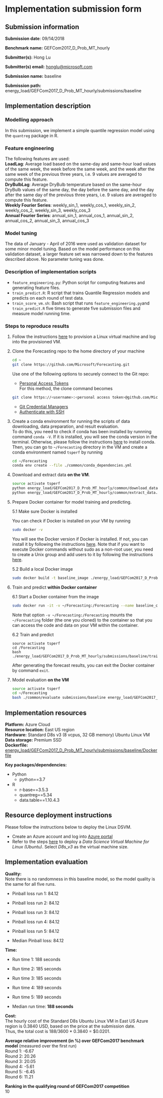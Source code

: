 # Implementation submission form

## Submission information

**Submission date**: 09/14/2018

**Benchmark name:** GEFCom2017_D_Prob_MT_hourly

**Submitter(s):** Hong Lu

**Submitter(s) email:** honglu@microsoft.com

**Submission name:** baseline

**Submission path:** energy_load/GEFCom2017_D_Prob_MT_hourly/submissions/baseline


## Implementation description

### Modelling approach

In this submission, we implement a simple quantile regression model using the `quantreg` package in R.

### Feature engineering

The following features are used:  
**LoadLag**: Average load based on the same-day and same-hour load values of the same week, the week before the same week, and the week after the same week of the previous three years, i.e. 9 values are averaged to compute this feature.  
**DryBulbLag**:  Average DryBulb temperature based on the same-hour DryBulb values of the same day, the day before the same day, and the day after the same day of the previous three years, i.e. 9 values are averaged to compute this feature.  
**Weekly Fourier Series**: weekly_sin_1, weekly_cos_1,  weekly_sin_2, weekly_cos_2, weekly_sin_3, weekly_cos_3  
**Annual Fourier Series**: annual_sin_1, annual_cos_1, annual_sin_2, annual_cos_2, annual_sin_3, annual_cos_3  

### Model tuning

The data of January - April of 2016 were used as validation dataset for some minor model tuning. Based on the model performance on this validation dataset, a larger feature set was narrowed down to the features described above.
No parameter tuning was done.

### Description of implementation scripts

* `feature_engineering.py`: Python script for computing features and generating feature files.
* `train_predict.R`: R script that trains Quantile Regression models and predicts on each round of test data.
* `train_score_vm.sh`: Bash script that runs `feature_engineering.py`and `train_predict.R` five times to generate five submission files and measure model running time.

### Steps to reproduce results

1. Follow the instructions [here](#resource-deployment-instructions) to provision a Linux virtual machine and log into the provisioned
VM.

2. Clone the Forecasting repo to the home directory of your machine

   ```bash
   cd ~
   git clone https://github.com/Microsoft/Forecasting.git
   ```
   Use one of the following options to securely connect to the Git repo:
   * [Personal Access Tokens](https://help.github.com/articles/creating-a-personal-access-token-for-the-command-line/)  
   For this method, the clone command becomes
   ```bash
   git clone https://<username>:<personal access token>@github.com/Microsoft/Forecasting.git
   ```
   * [Git Credential Managers](https://github.com/Microsoft/Git-Credential-Manager-for-Windows)
   * [Authenticate with SSH](https://help.github.com/articles/connecting-to-github-with-ssh/)

3. Create a conda environment for running the scripts of data downloading, data preparation, and result evaluation.   
To do this, you need to check if conda has been installed by runnning command `conda -V`. If it is installed, you will see the conda version in the terminal. Otherwise, please follow the instructions [here](https://conda.io/docs/user-guide/install/linux.html) to install conda.  
Then, you can go to `~/Forecasting` directory in the VM and create a conda environment named `tsperf` by running

   ```bash
   cd ~/Forecasting
   conda env create --file ./common/conda_dependencies.yml
   ```

4. Download and extract data **on the VM**.

    ```bash
    source activate tsperf
    python energy_load/GEFCom2017_D_Prob_MT_hourly/common/download_data.py
    python energy_load/GEFCom2017_D_Prob_MT_hourly/common/extract_data.py
    ```

5. Prepare Docker container for model training and predicting.

   5.1 Make sure Docker is installed
    
   You can check if Docker is installed on your VM by running

   ```bash
   sudo docker -v
   ```
   You will see the Docker version if Docker is installed. If not, you can install it by following the instructions [here](https://docs.docker.com/install/linux/docker-ce/ubuntu/). Note that if you want to execute Docker commands without sudo as a non-root user, you need to create a Unix group and add users to it by following the instructions [here](https://docs.docker.com/install/linux/linux-postinstall/#manage-docker-as-a-non-root-user).  

   5.2 Build a local Docker image

   ```bash
   sudo docker build -t baseline_image ./energy_load/GEFCom2017_D_Prob_MT_hourly/submissions/baseline
   ```

6. Train and predict **within Docker container**

   6.1 Start a Docker container from the image  

   ```bash
   sudo docker run -it -v ~/Forecasting:/Forecasting --name baseline_container baseline_image
   ```

   Note that option `-v ~/Forecasting:/Forecasting` mounts the `~/Forecasting` folder (the one you cloned) to the container so that you can access the code and data on your VM within the container.

   6.2 Train and predict  

   ```
   source activate tsperf
   cd /Forecasting
   bash ./energy_load/GEFCom2017_D_Prob_MT_hourly/submissions/baseline/train_score_vm.sh
   ```
   After generating the forecast results, you can exit the Docker container by command `exit`.
7. Model evaluation **on the VM**

   ```bash
   source activate tsperf
   cd ~/Forecasting
   bash ./common/evaluate submissions/baseline energy_load/GEFCom2017_D_Prob_MT_hourly
   ```

## Implementation resources

**Platform:** Azure Cloud   
**Resource location:** East US region   
**Hardware:** Standard D8s v3 (8 vcpus, 32 GB memory) Ubuntu Linux VM    
**Data storage:** Premium SSD  
**Dockerfile:** [energy_load/GEFCom2017_D_Prob_MT_hourly/submissions/baseline/Dockerfile](https://github.com/Microsoft/Forecasting/blob/master/energy_load/GEFCom2017_D_Prob_MT_hourly/submissions/baseline/Dockerfile)  

**Key packages/dependencies:**
  * Python
    - python==3.7    
  * R
    - r-base==3.5.3  
    - quantreg==5.34
    - data.table==1.10.4.3

## Resource deployment instructions
Please follow the instructions below to deploy the Linux DSVM.
  - Create an Azure account and log into [Azure portal](portal.azure.com/)
  - Refer to the steps [here](https://docs.microsoft.com/en-us/azure/machine-learning/data-science-virtual-machine/dsvm-ubuntu-intro) to deploy a *Data Science Virtual Machine for Linux (Ubuntu)*. Select *D8s_v3* as the virtual machine size.  

## Implementation evaluation
**Quality:**  
Note there is no randomness in this baseline model, so the model quality is the same for all five runs.

* Pinball loss run 1: 84.12

* Pinball loss run 2: 84.12

* Pinball loss run 3: 84.12

* Pinball loss run 4: 84.12

* Pinball loss run 5: 84.12

* Median Pinball loss: 84.12

**Time:**

* Run time 1: 188 seconds

* Run time 2: 185 seconds

* Run time 3: 185 seconds

* Run time 4: 189 seconds

* Run time 5: 189 seconds

* Median run time:  **188 seconds**

**Cost:**  
The hourly cost of the Standard D8s Ubuntu Linux VM in East US Azure region is 0.3840 USD, based on the price at the submission date.   
Thus, the total cost is 188/3600 * 0.3840 = $0.0201.

**Average relative improvement (in %) over GEFCom2017 benchmark model**  (measured over the first run)  
Round 1: -6.67  
Round 2: 20.26  
Round 3: 20.05  
Round 4: -5.61  
Round 5: -6.45  
Round 6: 11.21  

**Ranking in the qualifying round of GEFCom2017 competition**  
10
